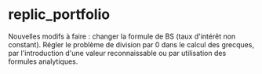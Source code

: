 # replic_portfolio

Nouvelles modifs à faire : 
changer la formule de BS (taux d'intérêt non constant).
Régler le problème de division par 0 dans le calcul des grecques, par l'introduction d'une valeur reconnaissable ou par utilisation des formules analytiques. 
